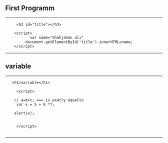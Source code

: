 
## First Programm
___

```First
     <h3 id="title"></h3>

    <script>
           var name="Shahjahan ali"
         document.getElementById('title').innerHTML=name;    
    </script>
```

___
## variable
___

```First
   <h1>variable</h1> 
     
     <script>  
    
    // a=b+c; === is exatly equalto
     var x = 5 + 6 *7; 
    
    alert(x);
      
      
     </script>
    
```

___



